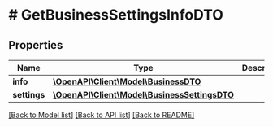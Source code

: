# # GetBusinessSettingsInfoDTO

## Properties

Name | Type | Description | Notes
------------ | ------------- | ------------- | -------------
**info** | [**\OpenAPI\Client\Model\BusinessDTO**](BusinessDTO.md) |  | [optional]
**settings** | [**\OpenAPI\Client\Model\BusinessSettingsDTO**](BusinessSettingsDTO.md) |  | [optional]

[[Back to Model list]](../../README.md#models) [[Back to API list]](../../README.md#endpoints) [[Back to README]](../../README.md)
